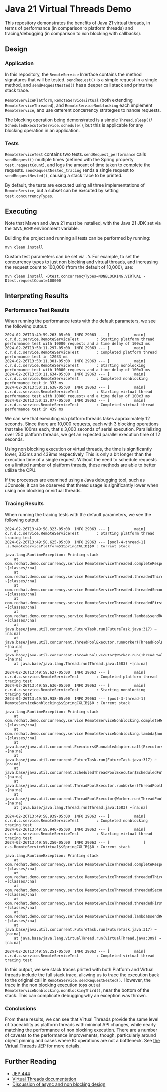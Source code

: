 # Java 21 Virtual Threads Demo

This repository demonstrates the benefits of Java 21 virtual threads, in terms 
of performance (in comparison to platform threads) and tracing/debugging (in 
comparison to non blocking with callbacks).

## Design

### Application

In this repository, the `RemoteService` Interface contains the method 
signatures that will be tested. `sendRequest()` is a simple request in a single
method, and `sendRequestNested()` has a deeper call stack and prints the stack
trace.

`RemoteServicePlatform`, `RemoteServiceVirtual` (both extending 
`RemoteServiceThreaded`), and `RemoteServiceNonblocking` each implement
`RemoteService`, and use different concurrency strategies to handle requests.

The blocking operation being demonstrated is a simple `Thread.sleep()`/
`ScheduledExecutorService.schedule()`, but this is applicable for any blocking
operation in an application.

### Tests

`RemoteServiceTest` contains two tests. `sendRequest_performance` calls 
`sendRequest()` multiple times (defined with the Spring property 
`test.requestCount`), and logs the amount of time taken to complete the 
requests. `sendRequestNested_tracing` sends a single request to 
`sendRequestNested()`, causing a stack trace to be printed.

By default, the tests are executed using all three implementations of 
`RemoteService`, but a subset can be executed by setting 
`test.concurrencyTypes`. 

## Executing

Note that Maven and Java 21 must be installed, with the Java 21 JDK set via 
the `JAVA_HOME` environment variable.

Building the project and running all tests can be performed by running:

```
mvn clean install
```

Custom test parameters can be set via `-D`. For example, to set the 
concurrency types to just non blocking and virtual threads, and increasing 
the request count to 100,000 (from the default of 10,000), use:

```
mvn clean install -Dtest.concurrencyTypes=NONBLOCKING,VIRTUAL -Dtest.requestCount=100000
```

## Interpreting Results

### Performance Test Results

When running the performance tests with the default parameters, we see the 
following output:

```
2024-02-26T13:49:59.263-05:00  INFO 29063 --- [           main] c.r.d.c.service.RemoteServiceTest        : Starting platform thread performance test with 10000 requests and a time delay of 100x3 ms
2024-02-26T13:50:11.297-05:00  INFO 29063 --- [           main] c.r.d.c.service.RemoteServiceTest        : Completed platform thread performance test in 12033 ms
2024-02-26T13:50:11.301-05:00  INFO 29063 --- [           main] c.r.d.c.service.RemoteServiceTest        : Starting nonblocking performance test with 10000 requests and a time delay of 100x3 ms
2024-02-26T13:50:11.634-05:00  INFO 29063 --- [           main] c.r.d.c.service.RemoteServiceTest        : Completed nonblocking performance test in 333 ms
2024-02-26T13:50:11.638-05:00  INFO 29063 --- [           main] c.r.d.c.service.RemoteServiceTest        : Starting virtual thread performance test with 10000 requests and a time delay of 100x3 ms
2024-02-26T13:50:12.077-05:00  INFO 29063 --- [           main] c.r.d.c.service.RemoteServiceTest        : Completed virtual thread performance test in 439 ms
```

We can see that executing via platform threads takes approximately 12 seconds. 
Since there are 10,000 requests, each with 3 blocking operations that take 
100ms each, that's 3,000 seconds of serial execution. Parallelizing over 250 
platform threads, we get an expected parallel execution time of 12 seconds.

Using non blocking execution or virtual threads, the time is significantly 
lower, 333ms and 439ms respectively. This is only a bit longer than the 
execution time of a single request. Without the need to schedule requests on a 
limited number of platform threads, these methods are able to better utilize 
the CPU. 

If the processes are examined using a Java debugging tool, such as JConsole, 
it can be observed that thread usage is significantly lower when using non 
blocking or virtual threads.

### Tracing Results

When running the tracing tests with the default parameters, we see the 
following output:

```
2024-02-26T13:49:58.323-05:00  INFO 29063 --- [           main] c.r.d.c.service.RemoteServiceTest        : Starting platform thread tracing test
2024-02-26T13:49:58.625-05:00  INFO 29063 --- [pool-4-thread-1] .s.RemoteServicePlatform$$SpringCGLIB$$0 : Current stack

java.lang.RuntimeException: Printing stack
	at com.redhat.demo.concurrency.service.RemoteServiceThreaded.completeResponse(RemoteServiceThreaded.java:79) ~[classes/:na]
	at com.redhat.demo.concurrency.service.RemoteServiceThreaded.threadedThird(RemoteServiceThreaded.java:73) ~[classes/:na]
	at com.redhat.demo.concurrency.service.RemoteServiceThreaded.threadedSecond(RemoteServiceThreaded.java:67) ~[classes/:na]
	at com.redhat.demo.concurrency.service.RemoteServiceThreaded.threadedFirst(RemoteServiceThreaded.java:61) ~[classes/:na]
	at com.redhat.demo.concurrency.service.RemoteServiceThreaded.lambda$sendRequestNested$1(RemoteServiceThreaded.java:54) ~[classes/:na]
	at java.base/java.util.concurrent.FutureTask.run(FutureTask.java:317) ~[na:na]
	at java.base/java.util.concurrent.ThreadPoolExecutor.runWorker(ThreadPoolExecutor.java:1144) ~[na:na]
	at java.base/java.util.concurrent.ThreadPoolExecutor$Worker.run(ThreadPoolExecutor.java:642) ~[na:na]
	at java.base/java.lang.Thread.run(Thread.java:1583) ~[na:na]

2024-02-26T13:49:58.627-05:00  INFO 29063 --- [           main] c.r.d.c.service.RemoteServiceTest        : Completed platform thread tracing test
2024-02-26T13:49:58.636-05:00  INFO 29063 --- [           main] c.r.d.c.service.RemoteServiceTest        : Starting nonblocking tracing test
2024-02-26T13:49:58.938-05:00  INFO 29063 --- [pool-3-thread-1] RemoteServiceNonblocking$$SpringCGLIB$$0 : Current stack

java.lang.RuntimeException: Printing stack
	at com.redhat.demo.concurrency.service.RemoteServiceNonblocking.completeResponse(RemoteServiceNonblocking.java:86) ~[classes/:na]
	at com.redhat.demo.concurrency.service.RemoteServiceNonblocking.lambda$nonblockingThird$5(RemoteServiceNonblocking.java:80) ~[classes/:na]
	at java.base/java.util.concurrent.Executors$RunnableAdapter.call(Executors.java:572) ~[na:na]
	at java.base/java.util.concurrent.FutureTask.run(FutureTask.java:317) ~[na:na]
	at java.base/java.util.concurrent.ScheduledThreadPoolExecutor$ScheduledFutureTask.run(ScheduledThreadPoolExecutor.java:304) ~[na:na]
	at java.base/java.util.concurrent.ThreadPoolExecutor.runWorker(ThreadPoolExecutor.java:1144) ~[na:na]
	at java.base/java.util.concurrent.ThreadPoolExecutor$Worker.run(ThreadPoolExecutor.java:642) ~[na:na]
	at java.base/java.lang.Thread.run(Thread.java:1583) ~[na:na]

2024-02-26T13:49:58.939-05:00  INFO 29063 --- [           main] c.r.d.c.service.RemoteServiceTest        : Completed nonblocking tracing test
2024-02-26T13:49:58.946-05:00  INFO 29063 --- [           main] c.r.d.c.service.RemoteServiceTest        : Starting virtual thread tracing test
2024-02-26T13:49:59.250-05:00  INFO 29063 --- [               ] c.s.RemoteServiceVirtual$$SpringCGLIB$$0 : Current stack

java.lang.RuntimeException: Printing stack
	at com.redhat.demo.concurrency.service.RemoteServiceThreaded.completeResponse(RemoteServiceThreaded.java:79) ~[classes/:na]
	at com.redhat.demo.concurrency.service.RemoteServiceThreaded.threadedThird(RemoteServiceThreaded.java:73) ~[classes/:na]
	at com.redhat.demo.concurrency.service.RemoteServiceThreaded.threadedSecond(RemoteServiceThreaded.java:67) ~[classes/:na]
	at com.redhat.demo.concurrency.service.RemoteServiceThreaded.threadedFirst(RemoteServiceThreaded.java:61) ~[classes/:na]
	at com.redhat.demo.concurrency.service.RemoteServiceThreaded.lambda$sendRequestNested$1(RemoteServiceThreaded.java:54) ~[classes/:na]
	at java.base/java.util.concurrent.FutureTask.run(FutureTask.java:317) ~[na:na]
	at java.base/java.lang.VirtualThread.run(VirtualThread.java:309) ~[na:na]

2024-02-26T13:49:59.251-05:00  INFO 29063 --- [           main] c.r.d.c.service.RemoteServiceTest        : Completed virtual thread tracing test
```

In this output, we see stack traces printed with both Platform and Virtual 
threads include the full stack trace, allowing us to trace the execution back 
to the original call in `RemoteService.sendRequestNested()`. However, the 
trace in the non blocking execution tops out at 
`RemoteServiceNonblocking.nonBlockingThird()`, near the bottom of the stack. 
This can complicate debugging why an exception was thrown.

### Conclusions

From these results, we can see that Virtual Threads provide the same level of 
traceability as platform threads with minimal API changes, while nearly 
matching the performance of non blocking execution. There are a number of 
caveats to the performance improvements, though, particularly around object 
pinning and cases where IO operations are not a bottleneck. See 
[the Virtual Threads JEP](https://openjdk.org/jeps/444) for more details.

## Further Reading

- [JEP 444](https://openjdk.org/jeps/444)
- [Virtual Threads documentation](https://docs.oracle.com/en/java/javase/21/core/virtual-threads.html)
- [Discussion of async and non blocking design](https://www.alibabacloud.com/blog/how-java-is-used-for-asynchronous-non-blocking-programming_597808)
